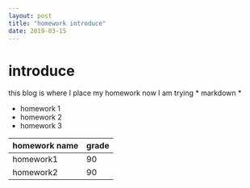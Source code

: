 ```yaml
---
layout: post
title: "homework introduce"
date: 2019-03-15
---
```


# introduce
this blog is where I place my homework
now I am trying * markdown  *
- homework 1
- homework 2
- homework 3

homework name | grade
------------- | -----
homework1 | 90
homework2 | 90
